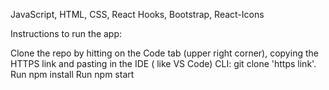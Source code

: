 JavaScript, HTML, CSS, React Hooks, Bootstrap, React-Icons

Instructions to run the app:

Clone the repo by hitting on the Code tab (upper right corner), copying the HTTPS link and pasting in the IDE ( like VS Code) CLI: git clone 'https link'.
Run npm install
Run npm start

